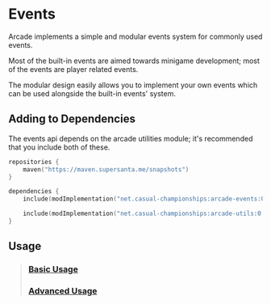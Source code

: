 # Events

Arcade implements a simple and modular events system for commonly used events.

Most of the built-in events are aimed towards minigame development; most of the 
events are player related events.

The modular design easily allows you to implement your own events which can be used
alongside the built-in events' system.

## Adding to Dependencies

The events api depends on the arcade utilities module; it's recommended that you
include both of these.

```kts
repositories {
    maven("https://maven.supersanta.me/snapshots")
}

dependencies {
    include(modImplementation("net.casual-championships:arcade-events:0.3.0-alpha.32+1.21.1")!!)

    include(modImplementation("net.casual-championships:arcade-utils:0.3.0-alpha.32+1.21.1")!!)
}
```

## Usage

> ### [Basic Usage](./basic-usage.md)
> ### [Advanced Usage](./advanced-usage.md)
